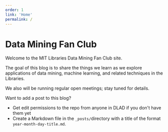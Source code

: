 ```yaml
---
order: 1
link: 'Home'
permalink: /
---
```


# Data Mining Fan Club

Welcome to the MIT Libraries Data Mining Fan Club site.

The goal of this blog is to share the things we learn as we explore
applications of data mining, machine learning, and related techniques in the
Libraries.

We also will be running regular open meetings; stay tuned for details.

Want to add a post to this blog?
* Get edit permissions to the repo from anyone in DLAD if you don't have them yet
* Create a Markdown file in the `_posts/`directory with a title of the format `year-month-day-title.md`.
